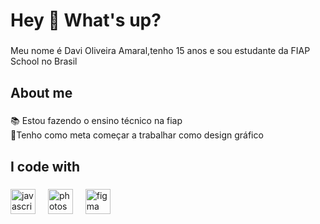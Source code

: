 <h1 align="left">Hey 👋 What's up?</h1>

###

<p align="left">Meu nome é Davi Oliveira Amaral,tenho 15 anos e sou estudante da FIAP School no Brasil</p>

###

<h2 align="left">About me</h2>

###

<p align="left">📚 Estou fazendo o ensino técnico na fiap<br>🎯Tenho como meta começar a trabalhar como design gráfico</p>

###

<h2 align="left">I code with</h2>

###

<div align="left">
  <img src="https://cdn.jsdelivr.net/gh/devicons/devicon/icons/javascript/javascript-original.svg" height="40" alt="javascript logo"  />
  <img width="12" />
  <img src="https://cdn.jsdelivr.net/gh/devicons/devicon/icons/photoshop/photoshop-plain.svg" height="40" alt="photoshop logo"  />
  <img width="12" />
  <img src="https://cdn.jsdelivr.net/gh/devicons/devicon/icons/figma/figma-original.svg" height="40" alt="figma logo"  />
</div>

###
